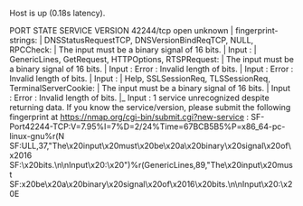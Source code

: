 Host is up (0.18s latency).

PORT      STATE SERVICE VERSION
42244/tcp open  unknown
| fingerprint-strings: 
|   DNSStatusRequestTCP, DNSVersionBindReqTCP, NULL, RPCCheck: 
|     The input must be a binary signal of 16 bits.
|     Input :
|   GenericLines, GetRequest, HTTPOptions, RTSPRequest: 
|     The input must be a binary signal of 16 bits.
|     Input : Error : Invalid length of bits.
|     Input : Error : Invalid length of bits.
|     Input :
|   Help, SSLSessionReq, TLSSessionReq, TerminalServerCookie: 
|     The input must be a binary signal of 16 bits.
|     Input : Error : Invalid length of bits.
|_    Input :
1 service unrecognized despite returning data. If you know the service/version, please submit the following fingerprint at https://nmap.org/cgi-bin/submit.cgi?new-service :
SF-Port42244-TCP:V=7.95%I=7%D=2/24%Time=67BCB5B5%P=x86_64-pc-linux-gnu%r(N
SF:ULL,37,"The\x20input\x20must\x20be\x20a\x20binary\x20signal\x20of\x2016
SF:\x20bits\.\n\nInput\x20:\x20")%r(GenericLines,89,"The\x20input\x20must\
SF:x20be\x20a\x20binary\x20signal\x20of\x2016\x20bits\.\n\nInput\x20:\x20E